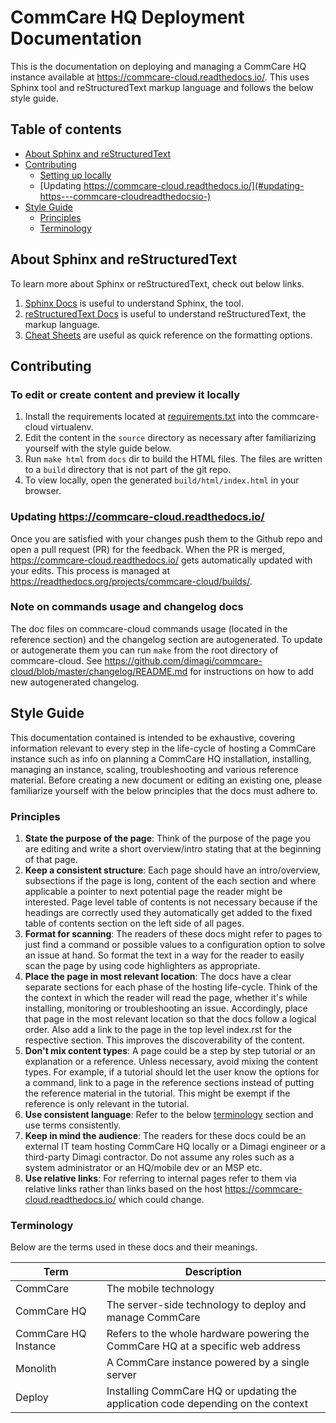 # CommCare HQ Deployment Documentation

This is the documentation on deploying and managing a CommCare HQ instance available at https://commcare-cloud.readthedocs.io/. This uses Sphinx tool and reStructuredText markup language and follows the below style guide.

## Table of contents

- [About Sphinx and reStructuredText](#about-sphinx-and-restructuredtext)
- [Contributing](#contributing)
  * [Setting up locally](#setting-up-locally)
  * [Updating https://commcare-cloud.readthedocs.io/](#updating-https---commcare-cloudreadthedocsio-)
- [Style Guide](#style-guide)
  * [Principles](#principles)
  * [Terminology](#terminology)

## About Sphinx and reStructuredText

To learn more about Sphinx or reStructuredText, check out below links.

1. [Sphinx Docs](https://www.sphinx-doc.org/en/master/tutorial/first-steps.html) is useful to understand Sphinx, the tool.
2. [reStructuredText Docs](https://docutils.sourceforge.io/rst.html) is useful to understand reStructuredText, the markup language.
3. [Cheat Sheets](https://sphinx-tutorial.readthedocs.io/cheatsheet/) are useful as quick reference on the formatting options.


## Contributing

### To edit or create content and preview it locally

1. Install the requirements located at [requirements.txt](./requirements.txt) into the commcare-cloud virtualenv.
2. Edit the content in the `source` directory as necessary after familiarizing yourself with the style guide below.
3. Run `make html` from `docs` dir to build the HTML files. The files are written to a `build` directory that is not part of the git repo.
4. To view locally, open the generated `build/html/index.html` in your browser.


### Updating https://commcare-cloud.readthedocs.io/

Once you are satisfied with your changes push them to the Github repo and open a pull request (PR) for the feedback. When the PR is merged, https://commcare-cloud.readthedocs.io/ gets automatically updated with your edits. This process is managed at https://readthedocs.org/projects/commcare-cloud/builds/.

### Note on commands usage and changelog docs

The doc files on commcare-cloud commands usage (located in the reference section) and the changelog section are autogenerated. To update or autogenerate them you can run `make` from the root directory of commcare-cloud. See https://github.com/dimagi/commcare-cloud/blob/master/changelog/README.md for instructions on how to add new autogenerated changelog.

## Style Guide

This documentation contained is intended to be exhaustive, covering information relevant to every step in the life-cycle of hosting a CommCare instance such as info on planning a CommCare HQ installation, installing, managing an instance, scaling, troubleshooting and various reference material. Before creating a new document or editing an existing one, please familiarize yourself with the below principles that the docs must adhere to.

### Principles


1. **State the purpose of the page**: Think of the purpose of the page you are editing and write a short overview/intro stating that at the beginning of that page.
2. **Keep a consistent structure**: Each page should have an intro/overview, subsections if the page is long, content of the each section and where applicable a pointer to next potential page the reader might be interested. Page level table of contents is not necessary because if the headings are correctly used they automatically get added to the fixed table of contents section on the left side of all pages.
3. **Format for scanning**: The readers of these docs might refer to pages to just find a command or possible values to a configuration option to solve an issue at hand. So format the text in a way for the reader to easily scan the page by using code highlighters as appropriate.
4. **Place the page in most relevant location**: The docs have a clear separate sections for each phase of the hosting life-cycle. Think of the the context in which the reader will read the page, whether it's while installing, monitoring or troubleshooting an issue. Accordingly, place that page in the most relevant location so that the docs follow a logical order. Also add a link to the page in the top level index.rst for the respective section. This improves the discoverability of the content.
5. **Don't mix content types**: A page could be a step by step tutorial or an explanation or a reference. Unless necessary, avoid mixing the content types. For example, if a tutorial should let the user know the options for a command, link to a page in the reference sections instead of putting the reference material in the tutorial. This might be exempt if the reference is only relevant in the tutorial.
6. **Use consistent language**: Refer to the below [terminology](#terminology) section and use terms consistently.
7. **Keep in mind the audience**: The readers for these docs could be an external IT team hosting CommCare HQ locally or a Dimagi engineer or a third-party Dimagi contractor. Do not assume any roles such as a system administrator or an HQ/mobile dev or an MSP etc.
8. **Use relative links**: For referring to internal pages refer to them via relative links rather than links based on the host https://commcare-cloud.readthedocs.io/ which could change.

### Terminology

Below are the terms used in these docs and their meanings.

| Term                 | Description        |
| -------------------- | ------------------ |
| CommCare             | The mobile technology |
| CommCare HQ          | The server-side technology to deploy and manage CommCare |
| CommCare HQ Instance | Refers to the whole hardware powering the CommCare HQ at a specific web address |
| Monolith             | A CommCare instance powered by a single server |
| Deploy 			         | Installing CommCare HQ or updating the application code depending on the context |
